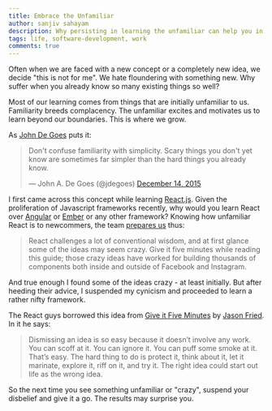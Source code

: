 ```yaml
---
title: Embrace the Unfamiliar
author: sanjiv sahayam
description: Why persisting in learning the unfamiliar can help you in the long run.
tags: life, software-development, work
comments: true
---
```


Often when we are faced with a new concept or a completely new idea, we decide "this is not for me". We hate floundering with something new. Why suffer when you already know so many existing things so well?

Most of our learning comes from things that are initially unfamiliar to us. Familiarity breeds complacency. The unfamiliar excites and motivates us to learn beyond our boundaries. This is where we grow.

As [John De Goes](https://twitter.com/jdegoes) puts it:

<blockquote class="twitter-tweet" data-lang="en"><p lang="en" dir="ltr">Don&#39;t confuse familiarity with simplicity. Scary things you don&#39;t yet know are sometimes far simpler than the hard things you already know.</p>&mdash; John A. De Goes (@jdegoes) <a href="https://twitter.com/jdegoes/status/676478586946097153">December 14, 2015</a></blockquote>
<script async src="//platform.twitter.com/widgets.js" charset="utf-8"></script>

I first came across this concept while learning [React.js](https://facebook.github.io/react/index.html). Given the proliferation of Javascript frameworks recently, why would you learn React over [Angular](https://angularjs.org) or [Ember](http://emberjs.com) or any other framework? Knowing how unfamiliar React is to newcommers, the team [prepares us](https://facebook.github.io/react/docs/why-react.html) thus:

> React challenges a lot of conventional wisdom, and at first glance some of the ideas may seem crazy. Give it five minutes while reading this guide; those crazy ideas have worked for building thousands of components both inside and outside of Facebook and Instagram.

And true enough I found some of the ideas crazy - at least initially. But after heeding their advice, I suspended my cynicism and proceeded to learn a rather nifty framework.

The React guys borrowed this idea from [Give it Five Minutes](https://signalvnoise.com/posts/3124-give-it-five-minutes) by [Jason Fried](https://twitter.com/jasonfried). In it he says:

> Dismissing an idea is so easy because it doesn’t involve any work. You can scoff at it. You can ignore it. You can puff some smoke at it. That’s easy. The hard thing to do is protect it, think about it, let it marinate, explore it, riff on it, and try it. The right idea could start out life as the wrong idea.

So the next time you see something unfamiliar or "crazy", suspend your disbelief and give it a go. The results may surprise you.

